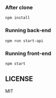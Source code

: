 ### After clone
`npm install`

### Running back-end
`npm run start-api`

### Running front-end
`npm start`

## LICENSE
MIT
